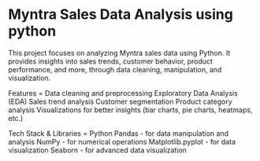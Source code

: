 # Myntra Sales Data Analysis using python
This project focuses on analyzing Myntra sales data using Python. 
It provides insights into sales trends, customer behavior, product performance, and more, through data cleaning, manipulation, and visualization.

   Features =
Data cleaning and preprocessing
Exploratory Data Analysis (EDA)
Sales trend analysis
Customer segmentation
Product category analysis
Visualizations for better insights (bar charts, pie charts, heatmaps, etc.)

   Tech Stack & Libraries =
Python
Pandas - for data manipulation and analysis
NumPy - for numerical operations
Matplotlib.pyplot - for data visualization
Seaborn - for advanced data visualization
